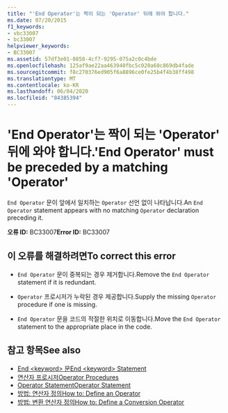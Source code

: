 ```yaml
---
title: "'End Operator'는 짝이 되는 'Operator' 뒤에 와야 합니다."
ms.date: 07/20/2015
f1_keywords:
- vbc33007
- bc33007
helpviewer_keywords:
- BC33007
ms.assetid: 57df3e01-0858-4cf7-9295-075a2c0c4bde
ms.openlocfilehash: 125af9ae22aa463940fbc5c020a60c869db4fade
ms.sourcegitcommit: f8c270376ed905f6a8896ce0fe25b4f4b38ff498
ms.translationtype: MT
ms.contentlocale: ko-KR
ms.lasthandoff: 06/04/2020
ms.locfileid: "84385394"
---
```

# <a name="end-operator-must-be-preceded-by-a-matching-operator"></a><span data-ttu-id="32095-102">'End Operator'는 짝이 되는 'Operator' 뒤에 와야 합니다.</span><span class="sxs-lookup"><span data-stu-id="32095-102">'End Operator' must be preceded by a matching 'Operator'</span></span>
<span data-ttu-id="32095-103">`End Operator` 문이 앞에서 일치하는 `Operator` 선언 없이 나타납니다.</span><span class="sxs-lookup"><span data-stu-id="32095-103">An `End Operator` statement appears with no matching `Operator` declaration preceding it.</span></span>  
  
 <span data-ttu-id="32095-104">**오류 ID:** BC33007</span><span class="sxs-lookup"><span data-stu-id="32095-104">**Error ID:** BC33007</span></span>  
  
## <a name="to-correct-this-error"></a><span data-ttu-id="32095-105">이 오류를 해결하려면</span><span class="sxs-lookup"><span data-stu-id="32095-105">To correct this error</span></span>  
  
- <span data-ttu-id="32095-106">`End Operator` 문이 중복되는 경우 제거합니다.</span><span class="sxs-lookup"><span data-stu-id="32095-106">Remove the `End Operator` statement if it is redundant.</span></span>  
  
- <span data-ttu-id="32095-107">`Operator` 프로시저가 누락된 경우 제공합니다.</span><span class="sxs-lookup"><span data-stu-id="32095-107">Supply the missing `Operator` procedure if one is missing.</span></span>  
  
- <span data-ttu-id="32095-108">`End Operator` 문을 코드의 적절한 위치로 이동합니다.</span><span class="sxs-lookup"><span data-stu-id="32095-108">Move the `End Operator` statement to the appropriate place in the code.</span></span>  
  
## <a name="see-also"></a><span data-ttu-id="32095-109">참고 항목</span><span class="sxs-lookup"><span data-stu-id="32095-109">See also</span></span>

- [<span data-ttu-id="32095-110">End \<keyword> 문</span><span class="sxs-lookup"><span data-stu-id="32095-110">End \<keyword> Statement</span></span>](../language-reference/statements/end-keyword-statement.md)
- [<span data-ttu-id="32095-111">연산자 프로시저</span><span class="sxs-lookup"><span data-stu-id="32095-111">Operator Procedures</span></span>](../programming-guide/language-features/procedures/operator-procedures.md)
- [<span data-ttu-id="32095-112">Operator Statement</span><span class="sxs-lookup"><span data-stu-id="32095-112">Operator Statement</span></span>](../language-reference/statements/operator-statement.md)
- [<span data-ttu-id="32095-113">방법: 연산자 정의</span><span class="sxs-lookup"><span data-stu-id="32095-113">How to: Define an Operator</span></span>](../programming-guide/language-features/procedures/how-to-define-an-operator.md)
- [<span data-ttu-id="32095-114">방법: 변환 연산자 정의</span><span class="sxs-lookup"><span data-stu-id="32095-114">How to: Define a Conversion Operator</span></span>](../programming-guide/language-features/procedures/how-to-define-a-conversion-operator.md)
